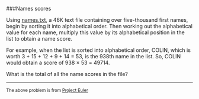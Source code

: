 ###Names scores

Using [names.txt](https://github.com/Conway/ProjectEuler/blob/master/Solutions/20-29/22/names.txt), a 46K text file containing over five-thousand first names, begin by sorting it into alphabetical order. Then working out the alphabetical value for each name, multiply this value by its alphabetical position in the list to obtain a name score.

For example, when the list is sorted into alphabetical order, COLIN, which is worth 3 + 15 + 12 + 9 + 14 = 53, is the 938th name in the list. So, COLIN would obtain a score of 938 × 53 = 49714.

What is the total of all the name scores in the file?

---

<sup>The above problem is from [Project Euler](https://projecteuler.net/problem=22)</sup>
